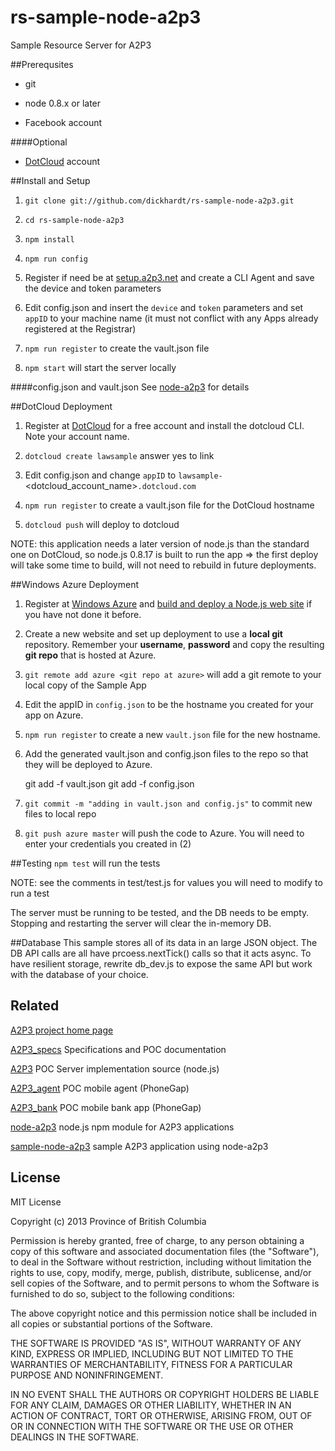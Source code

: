 rs-sample-node-a2p3
===================

Sample Resource Server for A2P3

##Prerequsites
- git

- node 0.8.x or later

- Facebook account

####Optional
- [DotCloud](http://dotcloud.com) account

##Install and Setup
1) `git clone git://github.com/dickhardt/rs-sample-node-a2p3.git`

2) `cd rs-sample-node-a2p3`

3) `npm install`

4) `npm run config`

5) Register if need be at [setup.a2p3.net](http://setup.a2p3.net) and create a CLI Agent and save the device and token parameters

6) Edit config.json and insert the `device` and `token` parameters and set `appID` to your machine name (it must not conflict with any Apps already registered at the Registrar)

7) `npm run register` to create the vault.json file

8) `npm start` will start the server locally

####config.json and vault.json
See [node-a2p3](https://github.com/dickhardt/node-a2p3) for details



##DotCloud Deployment

1) Register at [DotCloud](http://dotcloud.com) for a free account and install the dotcloud CLI. Note your account name.

2) `dotcloud create lawsample` answer yes to link

3) Edit config.json and change `appID` to `lawsample-`<dotcloud_account_name>`.dotcloud.com`

4) `npm run register` to create a vault.json file for the DotCloud hostname

5) `dotcloud push` will deploy to dotcloud

NOTE: this application needs a later version of node.js than the standard one on DotCloud, so node.js 0.8.17 is built to run the app => the first deploy will take some time to build, will not need to rebuild in future deployments.

##Windows Azure Deployment

1) Register at [Windows Azure](http://www.windowsazure.com) and [build and deploy a Node.js web site](http://www.windowsazure.com/en-us/develop/nodejs/tutorials/create-a-website-(mac)) if you have not done it before.

2) Create a new website and set up deployment to use a **local git** repository. Remember your **username**, **password** and copy the resulting **git repo** that is hosted at Azure.

3) `git remote add azure <git repo at azure>` will add a git remote to your local copy of the Sample App

4) Edit the appID in `config.json` to be the hostname you created for your app on Azure.

5) `npm run register` to create a new `vault.json` file for the new hostname.

6) Add the generated vault.json and config.json files to the repo so that they will be deployed to Azure.

	git add -f vault.json 
	git add -f config.json

7) `git commit -m "adding in vault.json and config.js"` to commit new files to local repo

8) `git push azure master` will push the code to Azure. You will need to enter your credentials you created in (2)

##Testing
`npm test` will run the tests

NOTE: see the comments in test/test.js for values you will need to modify to run a test

The server must be running to be tested, and the DB needs to be empty.
Stopping and restarting the server will clear the in-memory DB.

##Database
This sample stores all of its data in an large JSON object. The DB API calls are all have prcoess.nextTick() calls so that it acts async. To have resilient storage, rewrite db_dev.js to expose the same API but work with the database of your choice.

## Related

[A2P3 project home page](http://www.a2p3.net)

[A2P3_specs](https://github.com/dickhardt/A2P3_specs) Specifications and POC documentation

[A2P3](https://github.com/dickhardt/A2P3) POC Server implementation source (node.js)

[A2P3_agent](https://github.com/dickhardt/A2P3_agent) POC mobile agent (PhoneGap)

[A2P3_bank](https://github.com/dickhardt/A2P3_bank) POC mobile bank app (PhoneGap)

[node-a2p3](https://github.com/dickhardt/node-a2p3) node.js npm module for A2P3 applications

[sample-node-a2p3](https://github.com/dickhardt/sample-node-a2p3) sample A2P3 application using node-a2p3

## License
MIT License

Copyright (c) 2013 Province of British Columbia

Permission is hereby granted, free of charge, to any person obtaining a copy of this software and associated documentation files (the "Software"), to deal in the Software without restriction, including without limitation the rights to use, copy, modify, merge, publish, distribute, sublicense, and/or sell copies of the Software, and to permit persons to whom the Software is furnished to do so, subject to the following conditions:

The above copyright notice and this permission notice shall be included in all copies or substantial portions of the Software.

THE SOFTWARE IS PROVIDED "AS IS", WITHOUT WARRANTY OF ANY KIND, EXPRESS OR IMPLIED, INCLUDING BUT NOT LIMITED TO THE WARRANTIES OF MERCHANTABILITY, FITNESS FOR A PARTICULAR PURPOSE AND NONINFRINGEMENT.

IN NO EVENT SHALL THE AUTHORS OR COPYRIGHT HOLDERS BE LIABLE FOR ANY CLAIM, DAMAGES OR OTHER LIABILITY, WHETHER IN AN ACTION OF CONTRACT, TORT OR OTHERWISE, ARISING FROM, OUT OF OR IN CONNECTION WITH THE SOFTWARE OR THE USE OR OTHER DEALINGS IN THE SOFTWARE.

